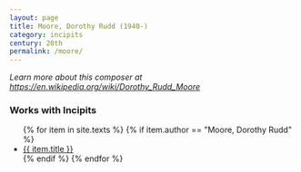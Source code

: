 ```yaml
---
layout: page
title: Moore, Dorothy Rudd (1940-)
category: incipits
century: 20th
permalink: /moore/
---
```


*Learn more about this composer at <a href="https://en.wikipedia.org/wiki/Dorothy_Rudd_Moore" target="_blank">https://en.wikipedia.org/wiki/Dorothy_Rudd_Moore</a>*
<br/>


### Works with Incipits
<ul class="texts">
    {% for item in site.texts %}
      {% if item.author == "Moore, Dorothy Rudd" %}
          <li class="text-title">
          <a href="{{ site.baseurl }}{{ item.url }}">
        {{ item.title }}
              </a>
    </li>
      {% endif %}
    {% endfor %}
</ul>
